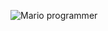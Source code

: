 ![Mario programmer](https://github.com/anjinhogustavo/anjinhogustavo/assets/98332278/80f89916-362f-4fe0-a36b-1e3624a977c8)
